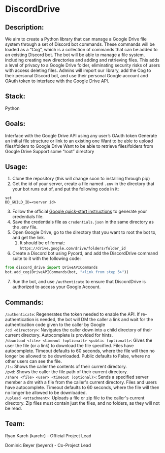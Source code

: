 # DiscordDrive

## Description:
We aim to create a Python library that can manage a Google Drive file system through a set of Discord bot commands. These commands will be loaded as a “Cog”, which is a collection of commands that can be added to an existing Discord bot. The bot will be able to manage a file system, including creating new directories and adding and retrieving files. This adds a level of privacy to a Google Drive folder, eliminating security risks of users with access deleting files. Admins will import our library, add the Cog to their personal Discord bot, and use their personal Google account and OAuth token to interface with the Google Drive API.

## Stack:
Python

## Goals:
Interface with the Google Drive API using any user’s OAuth token
Generate an initial file structure or link to an existing one
Want to be able to upload files/folders to Google Drive
Want to be able to retrieve files/folders from Google Drive
Support some “root” directory

## Usage:
1. Clone the repository (this will change soon to installing through pip)
2. Get the id of your server, create a file named `.env` in the directory that your bot runs out of, and put the following code in it:
```
set
DD_GUILD_ID=<server id>
```
3. Follow the official [Google quick-start instructions](https://developers.google.com/drive/api/quickstart/python) to generate your credentials file.
4. Save the credentials file as `credentials.json` in the same directory as the .env file.
5. Open Google Drive, go to the directory that you want to root the bot to, and get the link.
   1. It should be of format: `https://drive.google.com/drive/folders/folder_id`
6. Create a Discord bot using Pycord, and add the DiscordDrive command suite to it with the following code:
```python
from discord_drive import DriveAPICommands
bot.add_cog(DriveAPICommands(bot, "<link from step 5>"))
```
7. Run the bot, and use `/authenticate` to ensure that DiscordDrive is authorized to access your Google Account.

## Commands:
`/authenticate`: Regenerates the token needed to enable the API. If re-authentication is needed, the bot will DM the caller a link and wait for the authentication code given to the caller by Google\
`/cd <directory>`: Navigates the caller down into a child directory of their current directory. Autocomplete is provided for hints.\
`/download <file> <timeout (optional)> <public (optional)>`: Gives the user the file (or a link) to download the file specified. Files have autocomplete. Timeout defaults to 60 seconds, where the file will then no longer be allowed to be downloaded. Public defaults to False, where no other users can see the file.\
`/ls`: Shows the caller the contents of their current directory.\
`/pwd`: Shows the caller the file path of their current directory.\
`/share <file> <user> <timeout (optional)>`: Sends a specified server member a dm with a file from the caller's current directory. Files and users have autocomplete. Timeout defaults to 60 seconds, where the file will then no longer be allowed to be downloaded.\
`/upload <attachment>`: Uploads a file or zip file to the caller's current directory. Zip files must contain just the files, and no folders, as they will not be read.

## Team:
Ryan Karch (karchr) - Official Project Lead

Dominic Beyer (beyerd) - Co-Project Lead